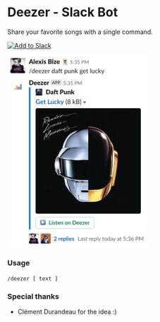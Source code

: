 # Deezer - Slack Bot

Share your favorite songs with a single command.

<a href="https://slack.com/oauth/authorize?client_id=2380802784.2587903320&scope=commands,chat:write:bot"><img alt="Add to Slack" height="40" width="139" src="https://platform.slack-edge.com/img/add_to_slack@2x.png" /></a>

<img src="deezer-slack-bot-preview.png" width="320" />

### Usage

```
/deezer [ text ]
```

### Special thanks

-   Clément Durandeau for the idea :)

